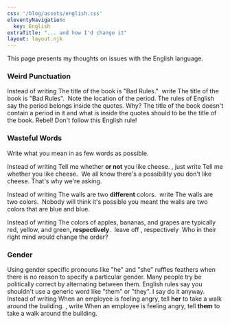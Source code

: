 ```yaml
---
css: '/blog/assets/english.css'
eleventyNavigation:
  key: English
extraTitle: "... and how I'd change it"
layout: layout.njk
---
```


This page presents my thoughts on issues with the English language.

### Weird Punctuation

Instead of writing
<span class="bordered">
The title of the book is "Bad Rules."
</span>
&nbsp;write
<span class="bordered">
The title of the book is "Bad Rules".
</span>
&nbsp;Note the location of the period.
The rules of English say the period belongs inside the quotes. Why?
The title of the book doesn't contain a period in it
and what is inside the quotes should to be the title of the book.
Rebel! Don't follow this English rule!

### Wasteful Words

Write what you mean in as few words as possible.

Instead of writing
<span class="bordered">
Tell me whether <b>or not</b> you like cheese.
</span>,
just write
<span class="bordered">
Tell me whether you like cheese.
</span>
&nbsp;We all know there's a possibility you don't like cheese.
That's why we're asking.

Instead of writing
<span class="bordered">
The walls are two <b>different</b> colors.
</span>
&nbsp;write
<span class="bordered">
The walls are two colors.
</span>
&nbsp;Nobody will think it's possible you meant
the walls are two colors that are blue and blue.

Instead of writing
<span class="bordered">
The colors of apples, bananas, and grapes are
typically red, yellow, and green<b>, respectively</b>.
</span>
&nbsp;leave off
<span class="bordered">
, respectively
</span>
&nbsp;Who in their right mind would change the order?

### Gender

Using gender specific pronouns like "he" and "she" ruffles feathers
when there is no reason to specify a particular gender.
Many people try be politically correct by alternating between them.
English rules say you shouldn't use a generic word like "them" or "they".
I say do it anyway. Instead of writing
<span class="bordered">
When an employee is feeling angry,
tell <b>her</b> to take a walk around the building.
</span>,
write
<span class="bordered">
When an employee is feeling angry,
tell <b>them</b> to take a walk around the building.
</span>
